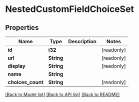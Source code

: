 # NestedCustomFieldChoiceSet

## Properties

Name | Type | Description | Notes
------------ | ------------- | ------------- | -------------
**id** | **i32** |  | [readonly]
**url** | **String** |  | [readonly]
**display** | **String** |  | [readonly]
**name** | **String** |  | 
**choices_count** | **String** |  | [readonly]

[[Back to Model list]](../README.md#documentation-for-models) [[Back to API list]](../README.md#documentation-for-api-endpoints) [[Back to README]](../README.md)


